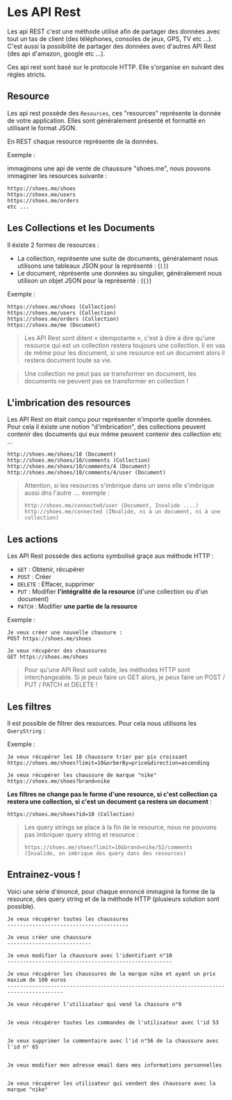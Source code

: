 # Les API Rest

Les api REST c'est une méthode utilisé afin de partager des données avec tout un tas de client (des téléphones, consoles de jeux, GPS, TV etc ...). C'est aussi la possibilité de partager des données avec d'autres API Rest (des api d'amazon, google etc ...).

Ces api rest sont basé sur le protocole HTTP. Elle s'organise en suivant des règles stricts.

## Resource

Les api rest possède des `Resources`, ces "resources" représente la donnée de votre application. Elles sont généralement présenté et formatté en utilisant le format JSON.

En REST chaque resource représente de la données.

Exemple :

immaginons une api de vente de chaussure "shoes.me", nous pouvons immaginer les resources suivante :

```
https://shoes.me/shoes
https://shoes.me/users
https://shoes.me/orders
etc ...
```

## Les Collections et les Documents

Il éxiste 2 formes de resources :

- La collection, représente une suite de documents, généralement nous utilisons une tableaux JSON pour la représenté : (`[]`)
- Le document, réprésente une données au singulier, généralement nous utilison un objet JSON pour la représenté : (`{}`)

Exemple :

```
https://shoes.me/shoes (Collection)
https://shoes.me/users (Collection)
https://shoes.me/orders (Collection)
https://shoes.me/me (Document)
```

> Les API Rest sont ditent « idempotante », c'est à dire à dire qu'une resource qui est un collection restera toujours une collection. Il en vas de même pour les document, si une resource est un document alors il restera document toute sa vie.

> Une collection ne peut pas se transformer en document, les documents ne peuvent pas se transformer en collection !

## L'imbrication des resources

Les API Rest on était conçu pour représenter n'importe quelle données. Pour cela il éxiste une notion "d'imbrication", des collections peuvent contenir des documents qui eux même peuvent contenir des collection etc ...

```
http://shoes.me/shoes/10 (Document)
http://shoes.me/shoes/10/comments (Collection)
http://shoes.me/shoes/10/comments/4 (Document)
http://shoes.me/shoes/10/comments/4/user (Document)
```

> Attention, si les resources s'imbrique dans un sens elle s'imbrique aussi dns l'autre .... exemple :
>
> ```
> http://shoes.me/connected/user (Document, Invalide ....)
> http://shoes.me/connected (INvalide, ni à un document, ni à une collection)
> ```

## Les actions

Les API Rest possède des actions symbolisé graçe aux méthode HTTP :

- `GET` : Obtenir, récupérer
- `POST` : Créer
- `DELETE` : Effacer, supprimer
- `PUT` : Modifier **l'intégralité de la resource** (d'une collection ou d'un document)
- `PATCH` : Modifier **une partie de la resource**

Exemple :

```
Je veux créer une nouvelle chausure :
POST https://shoes.me/shoes

Je veux récupérer des chaussures
GET https://shoes.me/shoes
```

> Pour qu'une API Rest soit valide, les méthodes HTTP sont interchangeable. Si je peux faire un GET alors, je peux faire un POST / PUT / PATCH et DELETE !

## Les filtres

Il est possible de filtrer des resources. Pour cela nous utilisons les `QueryString` :

Exemple :

```
Je veux récupérer les 10 chaussure trier par pix croissant
https://shoes.me/shoes?limit=10&orberBy=price&direction=ascending

Je veux récupérer les chaussure de marque "nike"
https://shoes.me/shoes?brand=nike
```

**Les filtres ne change pas le forme d'une resource, si c'est collection ça restera une collection, si c'est un document ça restera un document** :

```
https://shoes.me/shoes?id=10 (Collection)
```

> Les query strings se place à la fin de le resource, nous ne pouvons pas imbriquer query string et resource :
>
> ```
> https://shoes.me/shoes?limit=10&brand=nike/52/comments (Invalide, on imbrique des query dans des resources)
> ```

## Entrainez-vous !

Voici une série d'énoncé, pour chaque ennoncé immaginé la forme de la resource, des query string et de la méthode HTTP (plusieurs solution sont possible).

```
Je veux récupérer toutes les chaussures
---------------------------------------

Je veux créer une chaussure
---------------------------

Je veux modifier la chaussure avec l'identifiant n°10
-----------------------------------------------------

Je veux récupérer les chaussures de la marque nike et ayant un prix maxium de 100 euros
----------------------------------------------------------------------------------------

Je veux récupérer l'utilisateur qui vend la chassure n°9


Je veux récupérer toutes les commandes de l'utilisateur avec l'id 53


Je veux supprimer le commentaire avec l'id n°56 de la chaussure avec l'id n° 65


Je veux modifier mon adresse email dans mes informations personnelles


Je veux récupérer les utilisateur qui vendent des chaussure avec la marque "nike"

```
